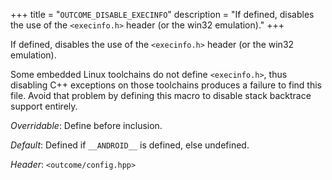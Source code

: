 +++
title = "`OUTCOME_DISABLE_EXECINFO`"
description = "If defined, disables the use of the `<execinfo.h>` header (or the win32 emulation)."
+++

If defined, disables the use of the `<execinfo.h>` header (or the win32 emulation).

Some embedded Linux toolchains do not define `<execinfo.h>`, thus disabling C++ exceptions on those toolchains produces a failure to find this file. Avoid that problem by defining this macro to disable stack backtrace support entirely.

*Overridable*: Define before inclusion.

*Default*: Defined if `__ANDROID__` is defined, else undefined.

*Header*: `<outcome/config.hpp>`